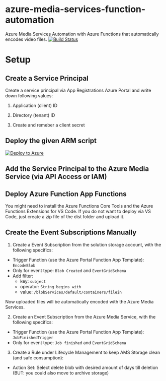 
# azure-media-services-function-automation
Azure Media Services Automation with Azure Functions that automatically encodes video files.
[![Build Status](https://dev.azure.com/l8518/azure-media-services-function-automation/_apis/build/status/l8518.azure-media-services-function-automation?branchName=master)](https://dev.azure.com/l8518/azure-media-services-function-automation/_build/latest?definitionId=1&branchName=master)

# Setup
## Create a Service Principal
Create a service principal via App Registrations Azure Portal and write down following values:
1. Application (client) ID

2. Directory (tenant) ID

3. Create and remeber a client secret

## Deploy the given ARM script
[![Deploy to Azure](https://azuredeploy.net/deploybutton.png)](https://azuredeploy.net/)

## Add the Service Principal to the Azure Media Service (via API Access or IAM)

## Deploy Azure Function App Functions
You might need to install the Azure Functions Core Tools and the Azure Functions Extensions for VS Code.
If you do not want to deploy via VS Code, just create a zip file of the dist folder and upload it.

## Create the Event Subscriptions Manually

1. Create a Event Subscription from the solution storage account, with the following specifics:
- Trigger Function (use the Azure Portal Function App Template): `EncodeBlob`
- Only for event type: `Blob Created` and `EventGridSchema`
- Add filter:
    - key: `subject`
    - operator: `String begins with`
    - value: `/blobServices/default/containers/filein`

Now uploaded files will be automatically encoded with the Azure Media Services.

2. Create an Event Subscription from the Azure Media Service, with the following specifics:
- Trigger Function (use the Azure Portal Function App Template): `JobFinishedTrigger`
- Only for event type: `Job finished` and `EventGridSchema`

3. Create a Rule under Lifecycle Management to keep AMS Storage clean (and safe consumption):
- Action Set: Select delete blob with desired amount of days till deletion (BUT: you could also move to archive storage)
